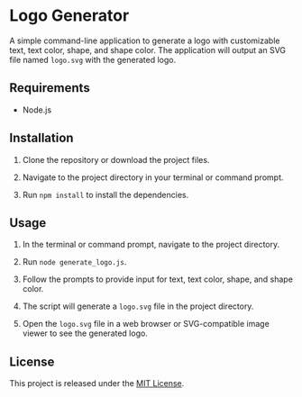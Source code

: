 # Logo Generator

A simple command-line application to generate a logo with customizable text, text color, shape, and shape color. The application will output an SVG file named `logo.svg` with the generated logo.

## Requirements

- Node.js

## Installation

1. Clone the repository or download the project files.

2. Navigate to the project directory in your terminal or command prompt.

3. Run `npm install` to install the dependencies.

## Usage

1. In the terminal or command prompt, navigate to the project directory.

2. Run `node generate_logo.js`.

3. Follow the prompts to provide input for text, text color, shape, and shape color.

4. The script will generate a `logo.svg` file in the project directory.

5. Open the `logo.svg` file in a web browser or SVG-compatible image viewer to see the generated logo.

## License

This project is released under the [MIT License](https://opensource.org/licenses/MIT).
